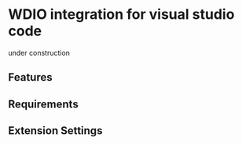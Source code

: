 # WDIO integration for visual studio code

under construction

## Features

## Requirements

## Extension Settings
